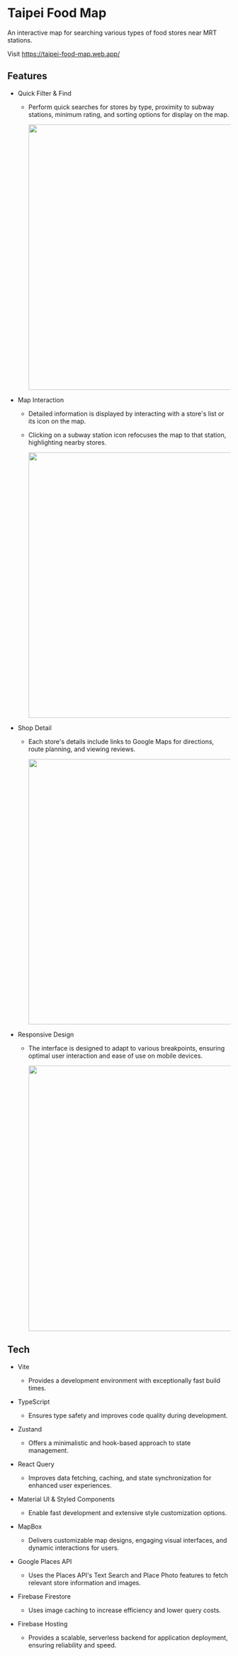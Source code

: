 # Taipei Food Map

An interactive map for searching various types of food stores near MRT stations.

Visit <https://taipei-food-map.web.app/>

## Features

- Quick Filter & Find

  - Perform quick searches for stores by type, proximity to subway stations, minimum rating, and sorting options for display on the map.

    <img
        src="/public/images/searchFilter.gif" width="600"
      />

- Map Interaction

  - Detailed information is displayed by interacting with a store's list or its icon on the map.
  - Clicking on a subway station icon refocuses the map to that station, highlighting nearby stores.

    <img
        src="/public/images/mapInteraction.gif" width="600"
      />

- Shop Detail

  - Each store's details include links to Google Maps for directions, route planning, and viewing reviews.

    <img
        src="/public/images/shopDetail.gif" width="600"
      />

- Responsive Design

  - The interface is designed to adapt to various breakpoints, ensuring optimal user interaction and ease of use on mobile devices.

    <img
        src="/public/images/responsiveDesign.gif" width="600"
      />

## Tech

- Vite

  - Provides a development environment with exceptionally fast build times.

- TypeScript

  - Ensures type safety and improves code quality during development.

- Zustand

  - Offers a minimalistic and hook-based approach to state management.

- React Query

  - Improves data fetching, caching, and state synchronization for enhanced user experiences.

- Material UI & Styled Components

  - Enable fast development and extensive style customization options.

- MapBox

  - Delivers customizable map designs, engaging visual interfaces, and dynamic interactions for users.

- Google Places API

  - Uses the Places API's Text Search and Place Photo features to fetch relevant store information and images.

- Firebase Firestore

  - Uses image caching to increase efficiency and lower query costs.

- Firebase Hosting

  - Provides a scalable, serverless backend for application deployment, ensuring reliability and speed.

